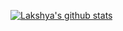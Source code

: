 [![Lakshya's github stats](https://github-readme-stats.vercel.app/api?username=kumarlakshya24)](https://github.com/kumarlakshya24/hexo)
